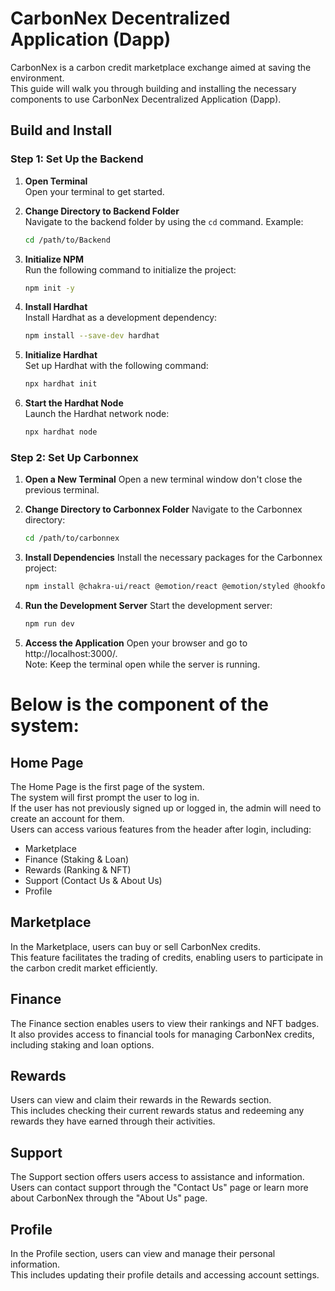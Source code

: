 # CarbonNex Decentralized Application (Dapp)

CarbonNex is a carbon credit marketplace exchange aimed at saving the environment.  
   This guide will walk you through building and installing the necessary components to use CarbonNex Decentralized Application (Dapp).

## Build and Install

### Step 1: Set Up the Backend

1. **Open Terminal**  
   Open your terminal to get started.

2. **Change Directory to Backend Folder**  
   Navigate to the backend folder by using the `cd` command. Example:
   ```bash
   cd /path/to/Backend

3. **Initialize NPM**  
   Run the following command to initialize the project:
   ```bash
   npm init -y

4. **Install Hardhat**  
   Install Hardhat as a development dependency:
   ```bash
   npm install --save-dev hardhat

5. **Initialize Hardhat**  
   Set up Hardhat with the following command:
   ```bash
   npx hardhat init

6. **Start the Hardhat Node**  
   Launch the Hardhat network node:
   ```bash
   npx hardhat node

### Step 2: Set Up Carbonnex

1. **Open a New Terminal**
   Open a new terminal window don't close the previous terminal.

2. **Change Directory to Carbonnex Folder**
   Navigate to the Carbonnex directory:
   ```bash
   cd /path/to/carbonnex

3. **Install Dependencies**
   Install the necessary packages for the Carbonnex project:
   ```bash
   npm install @chakra-ui/react @emotion/react @emotion/styled @hookform/resolvers @radix-ui/react-dialog @radix-ui/react-label @radix-ui/react-navigation-menu @radix-ui/react-slot @radix-ui/react-toast @supabase/ssr @supabase/supabase-js @tanstack/react-query @walletconnect/core @web3modal/wagmi class-variance-authority clsx framer-motion lucide-react next pg react react-dom react-hook-form react-icons react-toastify ssl tailwind-merge tailwindcss-animate viem wagmi zod

   
4. **Run the Development Server**
   Start the development server:
   ```bash
   npm run dev

5. **Access the Application**
   Open your browser and go to http://localhost:3000/.  
   Note: Keep the terminal open while the server is running.

# Below is the component of the system:

## Home Page
The Home Page is the first page of the system.  
   The system will first prompt the user to log in.  
   If the user has not previously signed up or logged in, the admin will need to create an account for them.  
   Users can access various features from the header after login, including:
- Marketplace
- Finance (Staking & Loan)
- Rewards (Ranking & NFT)
- Support (Contact Us & About Us)
- Profile

## Marketplace
In the Marketplace, users can buy or sell CarbonNex credits.  
   This feature facilitates the trading of credits, enabling users to participate in the carbon credit market efficiently.

## Finance
The Finance section enables users to view their rankings and NFT badges.  
   It also provides access to financial tools for managing CarbonNex credits, including staking and loan options.

## Rewards
Users can view and claim their rewards in the Rewards section.  
   This includes checking their current rewards status and redeeming any rewards they have earned through their activities.

## Support
The Support section offers users access to assistance and information.  
   Users can contact support through the "Contact Us" page or learn more about CarbonNex through the "About Us" page.

## Profile
In the Profile section, users can view and manage their personal information.  
   This includes updating their profile details and accessing account settings.
